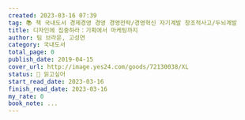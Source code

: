 ```yaml
---
created: 2023-03-16 07:39
tag: 📚 책 국내도서 경제경영 경영 경영전략/경영혁신 자기계발 창조적사고/두뇌계발
title: 디자인에 집중하라：기획에서 마케팅까지
author: 팀 브라운, 고성연
category: 국내도서
total_page: 0
publish_date: 2019-04-15
cover_url: http://image.yes24.com/goods/72130038/XL
status: 👀 읽고싶어
start_read_date: 2023-03-16
finish_read_date: 2023-03-16
my_rate: 0
book_note: ...
---
```



